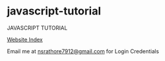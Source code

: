 # javascript-tutorial
JAVASCRIPT TUTORIAL

[Website Index](https://javascript-tutorial.themejunction.in/)

Email me at nsrathore7912@gmail.com for Login Credentials
